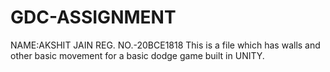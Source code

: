 # GDC-ASSIGNMENT
NAME:AKSHIT JAIN
REG. NO.-20BCE1818
This is a file which has walls and other basic movement for a basic dodge game built in UNITY.  
